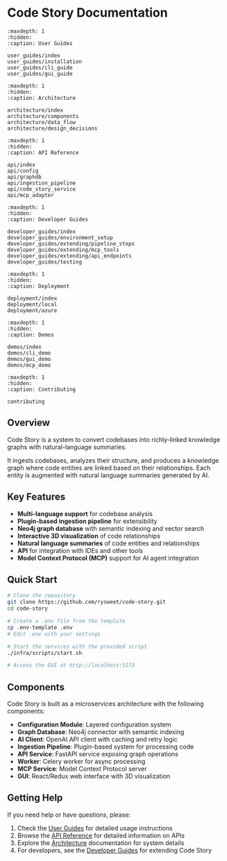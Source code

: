 # Code Story Documentation

```{toctree}
:maxdepth: 1
:hidden:
:caption: User Guides

user_guides/index
user_guides/installation
user_guides/cli_guide
user_guides/gui_guide
```

```{toctree}
:maxdepth: 1
:hidden:
:caption: Architecture

architecture/index
architecture/components
architecture/data_flow
architecture/design_decisions
```

```{toctree}
:maxdepth: 1
:hidden:
:caption: API Reference

api/index
api/config
api/graphdb
api/ingestion_pipeline
api/code_story_service
api/mcp_adapter
```

```{toctree}
:maxdepth: 1
:hidden:
:caption: Developer Guides

developer_guides/index
developer_guides/environment_setup
developer_guides/extending/pipeline_steps
developer_guides/extending/mcp_tools
developer_guides/extending/api_endpoints
developer_guides/testing
```

```{toctree}
:maxdepth: 1
:hidden:
:caption: Deployment

deployment/index
deployment/local
deployment/azure
```

```{toctree}
:maxdepth: 1
:hidden:
:caption: Demos

demos/index
demos/cli_demo
demos/gui_demo
demos/mcp_demo
```

```{toctree}
:maxdepth: 1
:hidden:
:caption: Contributing

contributing
```

## Overview

Code Story is a system to convert codebases into richly-linked knowledge graphs with natural-language summaries.

It ingests codebases, analyzes their structure, and produces a knowledge graph where code entities are linked based on their relationships. Each entity is augmented with natural language summaries generated by AI.

## Key Features

- **Multi-language support** for codebase analysis
- **Plugin-based ingestion pipeline** for extensibility
- **Neo4j graph database** with semantic indexing and vector search
- **Interactive 3D visualization** of code relationships
- **Natural language summaries** of code entities and relationships
- **API** for integration with IDEs and other tools
- **Model Context Protocol (MCP)** support for AI agent integration

## Quick Start

```bash
# Clone the repository
git clone https://github.com/rysweet/code-story.git
cd code-story

# Create a .env file from the template
cp .env-template .env
# Edit .env with your settings

# Start the services with the provided script
./infra/scripts/start.sh

# Access the GUI at http://localhost:5173
```

## Components

Code Story is built as a microservices architecture with the following components:

- **Configuration Module**: Layered configuration system
- **Graph Database**: Neo4j connector with semantic indexing
- **AI Client**: OpenAI API client with caching and retry logic
- **Ingestion Pipeline**: Plugin-based system for processing code
- **API Service**: FastAPI service exposing graph operations
- **Worker**: Celery worker for async processing
- **MCP Service**: Model Context Protocol server
- **GUI**: React/Redux web interface with 3D visualization

## Getting Help

If you need help or have questions, please:

1. Check the [User Guides](user_guides/index.md) for detailed usage instructions
2. Browse the [API Reference](api/index.md) for detailed information on APIs
3. Explore the [Architecture](architecture/index.md) documentation for system details
4. For developers, see the [Developer Guides](developer_guides/index.md) for extending Code Story